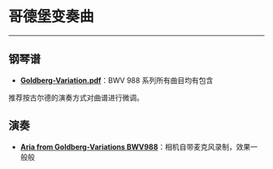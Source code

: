 # 哥德堡变奏曲

---

## 钢琴谱
* [**Goldberg-Variation.pdf**](https://wiki-media-1253965369.cos.ap-guangzhou.myqcloud.com/doc/Goldberg-Variation.pdf)：BWV 988 系列所有曲目均有包含

推荐按古尔德的演奏方式对曲谱进行微调。

## 演奏

* [**Aria from Goldberg-Variations BWV988**](https://www.bilibili.com/video/av86981368#reply2336107317)：相机自带麦克风录制，效果一般般